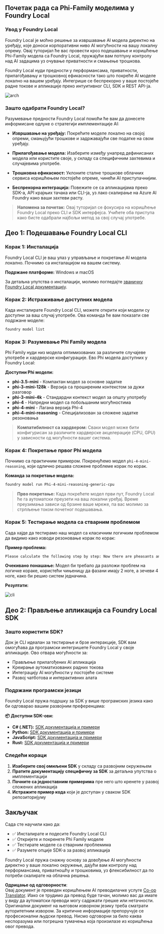<!--
CO_OP_TRANSLATOR_METADATA:
{
  "original_hash": "52973a5680a65a810aa80b7036afd31f",
  "translation_date": "2025-07-09T19:58:18+00:00",
  "source_file": "md/01.Introduction/02/07.FoundryLocal.md",
  "language_code": "sr"
}
-->
## Почетак рада са Phi-Family моделима у Foundry Local

### Увод у Foundry Local

Foundry Local је моћно решење за извршавање AI модела директно на уређају, које доноси корпоративни ниво AI могућности на вашу локалну опрему. Овај туторијал ће вас провести кроз подешавање и коришћење Phi-Family модела са Foundry Local, пружајући вам потпуну контролу над AI задацима уз очување приватности и смањење трошкова.

Foundry Local нуди предности у перформансама, приватности, прилагођавању и трошковној ефикасности тако што покреће AI моделе локално на вашем уређају. Интегрише се беспрекорно у ваше постојеће радне токове и апликације преко интуитивног CLI, SDK и REST API-ја.


![arch](../../../../../imgs/01/02/07/foundry-local-arch.png)

### Зашто одабрати Foundry Local?

Разумевање предности Foundry Local помоћи ће вам да донесете информисане одлуке о стратегији имплементације AI:

- **Извршавање на уређају:** Покрећите моделе локално на својој опреми, смањујући трошкове и задржавајући све податке на свом уређају.

- **Прилагођавање модела:** Изаберите између унапред дефинисаних модела или користите своје, у складу са специфичним захтевима и случајевима употребе.

- **Трошковна ефикасност:** Уклоните сталне трошкове облачних сервиса коришћењем постојеће опреме, чинећи AI приступачнијим.

- **Беспрекорна интеграција:** Повежите се са апликацијама преко SDK-а, API крајњих тачака или CLI-ја, уз лако скалирање на Azure AI Foundry како ваши захтеви расту.

> **Напомена за почетак:** Овај туторијал се фокусира на коришћење Foundry Local преко CLI и SDK интерфејса. Учићете оба приступа како бисте одабрали најбољи метод за свој случај употребе.

## Део 1: Подешавање Foundry Local CLI

### Корак 1: Инсталација

Foundry Local CLI је ваш улаз у управљање и покретање AI модела локално. Почнимо са инсталацијом на вашем систему.

**Подржане платформе:** Windows и macOS

За детаљна упутства о инсталацији, молимо погледајте [званичну Foundry Local документацију](https://github.com/microsoft/Foundry-Local/blob/main/README.md).

### Корак 2: Истраживање доступних модела

Када инсталирате Foundry Local CLI, можете открити који модели су доступни за ваш случај употребе. Ова команда ће вам показати све подржане моделе:


```bash
foundry model list
```

### Корак 3: Разумевање Phi Family модела

Phi Family нуди низ модела оптимизованих за различите случајеве употребе и хардверске конфигурације. Ево Phi модела доступних у Foundry Local:

**Доступни Phi модели:** 

- **phi-3.5-mini** - Компактан модел за основне задатке
- **phi-3-mini-128k** - Верзија са проширеним контекстом за дужи разговор
- **phi-3-mini-4k** - Стандардни контекст модел за општу употребу
- **phi-4** - Напредни модел са побољшаним могућностима
- **phi-4-mini** - Лагана верзија Phi-4
- **phi-4-mini-reasoning** - Специјализован за сложене задатке резоновања

> **Компатибилност са хардвером:** Сваки модел може бити конфигурисан за различите хардверске акцелерације (CPU, GPU) у зависности од могућности вашег система.

### Корак 4: Покретање првог Phi модела

Почнимо са практичним примером. Покренућемо модел `phi-4-mini-reasoning`, који одлично решава сложене проблеме корак по корак.


**Команда за покретање модела:**

```bash
foundry model run Phi-4-mini-reasoning-generic-cpu
```

> **Прво покретање:** Када покрећете модел први пут, Foundry Local ће га аутоматски преузети на ваш локални уређај. Време преузимања зависи од брзине ваше мреже, па вас молимо за стрпљење током почетног подешавања.

### Корак 5: Тестирање модела са стварним проблемом

Сада хајде да тестирамо наш модел са класичним логичким проблемом да видимо како изводи резоновање корак по корак:

**Пример проблема:**

```txt
Please calculate the following step by step: Now there are pheasants and rabbits in the same cage, there are thirty-five heads on top and ninety-four legs on the bottom, how many pheasants and rabbits are there?
```

**Очекивано понашање:** Модел би требало да разложи проблем на логичке кораке, користећи чињеницу да фазани имају 2 ноге, а зечеви 4 ноге, како би решио систем једначина.

**Резултати:**

![cli](../../../../../imgs/01/02/07/cli.png)

## Део 2: Прављење апликација са Foundry Local SDK

### Зашто користити SDK?

Док је CLI идеалан за тестирање и брзе интеракције, SDK вам омогућава да програмски интегришете Foundry Local у своје апликације. Ово отвара могућности за:

- Прављење прилагођених AI апликација
- Креирање аутоматизованих радних токова
- Интеграцију AI могућности у постојеће системе
- Развој чатботова и интерактивних алата

### Подржани програмски језици

Foundry Local пружа подршку за SDK у више програмских језика како би одговарао вашим развојним преференцама:

**📦 Доступни SDK-ови:**

- **C# (.NET):** [SDK документација и примери](https://github.com/microsoft/Foundry-Local/tree/main/sdk/cs)
- **Python:** [SDK документација и примери](https://github.com/microsoft/Foundry-Local/tree/main/sdk/python)
- **JavaScript:** [SDK документација и примери](https://github.com/microsoft/Foundry-Local/tree/main/sdk/js)
- **Rust:** [SDK документација и примери](https://github.com/microsoft/Foundry-Local/tree/main/sdk/rust)

### Следећи кораци

1. **Изаберите свој омиљени SDK** у складу са развојним окружењем
2. **Пратите документацију специфичну за SDK** за детаљна упутства о имплементацији
3. **Почните са једноставним примерима** пре него што кренете у развој сложених апликација
4. **Истражите пример кода** који је доступан у сваком SDK репозиторијуму

## Закључак

Сада сте научили како да:
- ✅ Инсталирате и подесите Foundry Local CLI
- ✅ Откријете и покренете Phi Family моделе
- ✅ Тестирате моделе са стварним проблемима
- ✅ Разумете опције SDK-а за развој апликација

Foundry Local пружа снажну основу за довођење AI могућности директно у ваше локално окружење, дајући вам контролу над перформансама, приватношћу и трошковима, уз флексибилност да по потреби скалирате на облачна решења.

**Одрицање од одговорности**:  
Овај документ је преведен коришћењем AI преводилачке услуге [Co-op Translator](https://github.com/Azure/co-op-translator). Иако се трудимо да превод буде тачан, молимо вас да имате у виду да аутоматски преводи могу садржати грешке или нетачности. Оригинални документ на његовом изворном језику треба сматрати ауторитетним извором. За критичне информације препоручује се професионални људски превод. Нисмо одговорни за било каква неспоразума или погрешна тумачења која произилазе из коришћења овог превода.